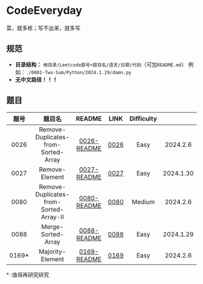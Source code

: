 # CodeEveryday
菜，就多练；写不出来，就多写

## 规范

* **目录结构：** `根目录/Leetcode题号+题目名/语言/日期/代码`（可加`README.md`） 例如：`./0001-Two-Sum/Python/2024.1.29/damn.py`
* **无中文路径！！！**



## 题目

| 题号  |                 题目名                 |                            README                            |                         LINK                          | Difficulty |           |
| :---: | :------------------------------------: | :----------------------------------------------------------: | :---------------------------------------------------: | :--------: | :-------: |
| 0026  |  Remove-Duplicates-from-Sorted-Array   | [0026-README](./0026-Remove-Duplicates-from-Sorted-Array/0026-README.md) |  [0026](./0026-Remove-Duplicates-from-Sorted-Array)   |    Easy    | 2024.2.6  |
| 0027  |             Remove-Element             |     [0027-README](./0027-Remove-Element/0027-README.md)      |             [0027](./0027-Remove-Element)             |    Easy    | 2024.1.30 |
| 0080  | Remove-Duplicates-from-Sorted-Array-II | [0080-README](./0080-Remove-Duplicates-from-Sorted-Array-II/0080-README.md) | [0080](./0080-Remove-Duplicates-from-Sorted-Array-II) |   Medium   | 2024.2.6  |
| 0088  |           Merge-Sorted-Array           |   [0088-README](./0088-Merge-Sorted-Array/0088-README.md)    |           [0088](./0088-Merge-Sorted-Array)           |    Easy    | 2024.1.29 |
| 0169* |            Majority-Element            |    [0169-README](./0169-Majority-Element/0169-README.md)     |            [0169](./0169-Majority-Element)            |    Easy    | 2024.2.6  |

\* :值得再研究研究
